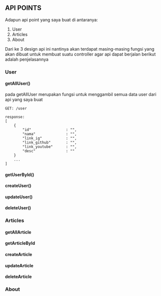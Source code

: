 ## API POINTS
Adapun api point yang saya buat di antaranya:
1. User
2. Articles
3. About

Dari ke 3 design api ini nantinya akan terdapat masing-masing fungsi yang akan dibuat untuk membuat suatu controller agar api dapat berjalan
berikut adalah penjelasannya 

### User

#### getAllUser()

pada getAllUser merupakan fungsi untuk menggambil semua data user dari api yang saya buat

```
GET: /user

response:
[
    {
        "id"                : "",
        "nama"              : "",
        "link_ig"           : "",
        "link_github"       : "",
        "link_youtube"      : "",
        "desc"              : ""
    }
    ...
]
```

#### getUserById()


#### createUser()


#### updateUser()


#### deleteUser()


### Articles


#### getAllArticle


#### getArticleById


#### createArticle


#### updateArticle


#### deleteArticle


### About
